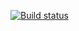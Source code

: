 [![Build status](https://ci.appveyor.com/api/projects/status/ntv0tgv8imco5nfc/branch/main?svg=true)](https://ci.appveyor.com/project/medik5670/selnd/branch/main)
